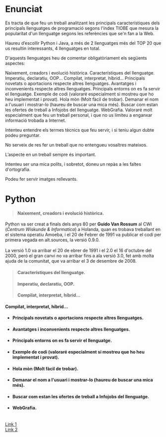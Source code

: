 # Enunciat

Es tracta de que feu un treball analitzant les principals característiques dels principals llenguatges de programació segons l'índex TIOBE que mesura la popularitat d'un llenguatge segons les referències que se'n fan a la Web.

Haureu d’escollir Python i Java, a més de 2 llenguatges més del TOP 20 que us resultin interessants, 4 llenguatges en total.

D'aquests llenguatges heu de comentar obligatòriament els següents aspectes:

Naixement, creadors i evolució històrica.
Característiques del llenguatge.
Imperatiu, declaratiu, OOP...
Compilat, interpretat, híbrid...
Principals novetats o aportacions respecte altres llenguatges.
Avantatges i inconvenients respecte altres llenguatges.
Principals entorns on es fa servir el llenguatge.
Exemple de codi (valoraré especialment si mostreu que ho heu implementat i provat).
Hola mòn (Molt fàcil de trobar).
Demanar el nom a l'usuari i mostrar-lo (haureu de buscar una mica més).
Buscar com estan les ofertes de treball a Infojobs del llenguatge.
WebGrafia.
Valoraré molt especialment que feu un treball personal, i que no us limiteu a enganxar informació trobada a Internet.

Intenteu entendre els termes tècnics que feu servir, i si teniu algun dubte podeu preguntar.

No serveix de res fer un treball que no entengueu vosaltres mateixos.

L’aspecte en un treball sempre és important.

Intenteu ser una mica polits, i sobretot, doneu un repàs a les faltes d'ortografia.

Podeu fer servir imatges rellevants.

# Python

>#### Naixement, creadors i evolució històrica.
  Python va ser creat a finals dels anys 80 per **Guido Van Rossum** al CWI (*Centrum Wiskunde & Informatica*) a Holanda, quan es trobava treballant en el sistema operatiu Amoeba, i el 20 de Febrer de 1991 va publicar el codi per primera vegada en alt.sources, la versió 0.9.0.
  <br><br>La versió 1.0 va arribar el 20 de ebrer de 1991 i el 2.0 el 16 d'octubre del 2000, peró el gran canvi no va arribar fins a ala versió 3.0, fet amb molta ajuda de la comunitat, que va arribar el 3 de desembre de 2008.
>#### Característiques del llenguatge.
>#### Imperatiu, declaratiu, OOP.
>#### Compilat, interpretat, híbrid...
  
#### Compilat, interpretat, híbrid...
- #### Principals novetats o aportacions respecte altres llenguatges.
- #### Avantatges i inconvenients respecte altres llenguatges.
- #### Principals entorns on es fa servir el llenguatge.
- #### Exemple de codi (valoraré especialment si mostreu que ho heu implementat i provat).
- #### Hola mòn (Molt fàcil de trobar).
- #### Demanar el nom a l'usuari i mostrar-lo (haureu de buscar una mica més).
- #### Buscar com estan les ofertes de treball a Infojobs del llenguatge.
- #### WebGrafia.
<br>[Link 1](https://www.redalyc.org/pdf/1815/181531232001.pdf)<br>[Link 2](https://es.wikipedia.org/wiki/Python)
